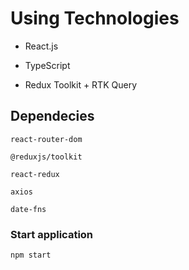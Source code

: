 # Using Technologies

-   React.js

-   TypeScript

-   Redux Toolkit + RTK Query

## Dependecies

`react-router-dom`

`@reduxjs/toolkit`

`react-redux`

`axios`

`date-fns`

### Start application

`npm start`
